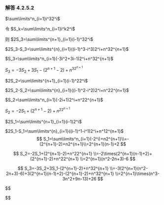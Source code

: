 ### 解答 4.2.5.2

$\sum\limits^n_{i=1}i^32^i$

令 $S_k=\sum\limits^n_{i=1}i^k2^i$

则 $2S_3=\sum\limits^{n+1}_{i=1}(i-1)^32^i$

$2S_3-S_3=\sum\limits^{n}_{i=1}((i-1)^3-i^3)2^i+n^32^{n+1}$

$S_3=\sum\limits^n_{i=1}(-3i^2+3i-1)2^i+n^32^{n+1}$

$S_3=-3S_2+3S_1-(2^{n+1}-2)+n^32^{n+1}$

$2S_2=\sum\limits^{n+1}_{i=1}(i-1)^22^i$

$2S_2-S_2=\sum\limits^{n}_{i=1}((i-1)^2-i^2)2^i+n^22^{n+1}$

$S_2=\sum\limits^n_{i=1}(-2i+1)2^i+n^22^{n+1}$

$S_2=-2S_1+(2^{n+1}-2)+n^22^{n+1}$

$2S_1=\sum\limits^{n+1}_{i=1}(i-1)2^i$

$2S_1-S_1=\sum\limits^{n}_{i=1}((i-1)^1-i^1)2^i+n^12^{n+1}$
$$
S_1=\sum\limits^n_{i=1}(-2^i)+n2^{n+1}\\=-(2^{n+1}-2)+n2^{n+1}\\=2^{n+1}(n-1)+2
$$

$$
S_2=-2S_1+(2^{n+1}-2)+n^22^{n+1}
\\=-2\times(2^{n+1}(n-1)+2)+(2^{n+1}-2)+n^22^{n+1}
\\=2^{n+1}(n^2-2n+3)-6
$$

$$
S_3=-3S_2+3S_1-(2^{n+1}-2)+n^32^{n+1}
\\=-3(2^{n+1}(n^2-2n+3)-6)+3(2^{n+1}(n-1)+2)-(2^{n+1}-2)+n^32^{n+1}
\\=2^{n+1}\times(n^3-3n^2+9n-13)+26
$$

$$

$$
